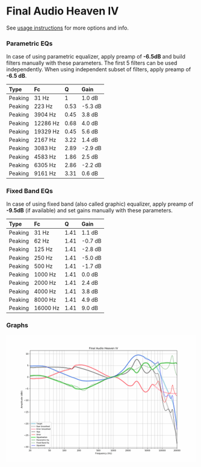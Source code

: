 # Final Audio Heaven IV
See [usage instructions](https://github.com/jaakkopasanen/AutoEq#usage) for more options and info.

### Parametric EQs
In case of using parametric equalizer, apply preamp of **-6.5dB** and build filters manually
with these parameters. The first 5 filters can be used independently.
When using independent subset of filters, apply preamp of **-6.5 dB**.

| Type    | Fc       |    Q | Gain    |
|:--------|:---------|:-----|:--------|
| Peaking | 31 Hz    | 1    | 1.0 dB  |
| Peaking | 223 Hz   | 0.53 | -5.3 dB |
| Peaking | 3904 Hz  | 0.45 | 3.8 dB  |
| Peaking | 12286 Hz | 0.68 | 4.0 dB  |
| Peaking | 19329 Hz | 0.45 | 5.6 dB  |
| Peaking | 2167 Hz  | 3.22 | 1.4 dB  |
| Peaking | 3083 Hz  | 2.89 | -2.9 dB |
| Peaking | 4583 Hz  | 1.86 | 2.5 dB  |
| Peaking | 6305 Hz  | 2.86 | -2.2 dB |
| Peaking | 9161 Hz  | 3.31 | 0.6 dB  |

### Fixed Band EQs
In case of using fixed band (also called graphic) equalizer, apply preamp of **-9.5dB**
(if available) and set gains manually with these parameters.

| Type    | Fc       |    Q | Gain    |
|:--------|:---------|:-----|:--------|
| Peaking | 31 Hz    | 1.41 | 1.1 dB  |
| Peaking | 62 Hz    | 1.41 | -0.7 dB |
| Peaking | 125 Hz   | 1.41 | -2.8 dB |
| Peaking | 250 Hz   | 1.41 | -5.0 dB |
| Peaking | 500 Hz   | 1.41 | -1.7 dB |
| Peaking | 1000 Hz  | 1.41 | 0.0 dB  |
| Peaking | 2000 Hz  | 1.41 | 2.4 dB  |
| Peaking | 4000 Hz  | 1.41 | 3.8 dB  |
| Peaking | 8000 Hz  | 1.41 | 4.9 dB  |
| Peaking | 16000 Hz | 1.41 | 9.0 dB  |

### Graphs
![](./Final%20Audio%20Heaven%20IV.png)